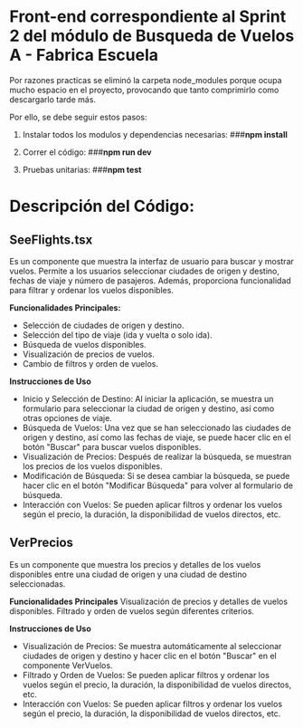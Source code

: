 # Front-end correspondiente al Sprint 2 del módulo de Busqueda de Vuelos A - Fabrica Escuela

Por razones practicas se eliminó la carpeta node_modules porque ocupa mucho espacio en el proyecto, provocando que tanto comprimirlo como descargarlo tarde más.

Por ello, se debe seguir estos pasos:

1. Instalar todos los modulos y dependencias necesarias:
###**npm install**

2. Correr el código:
###**npm run dev**

3. Pruebas unitarias:
###**npm test**

# Descripción del Código:

## SeeFlights.tsx
Es un componente que muestra la interfaz de usuario para buscar y mostrar vuelos. Permite a los usuarios seleccionar ciudades de origen y destino, fechas de viaje y número de pasajeros. Además, proporciona funcionalidad para filtrar y ordenar los vuelos disponibles.

**Funcionalidades Principales:**
- Selección de ciudades de origen y destino.
- Selección del tipo de viaje (ida y vuelta o solo ida).
- Búsqueda de vuelos disponibles.
- Visualización de precios de vuelos.
- Cambio de filtros y orden de vuelos.

**Instrucciones de Uso**
- Inicio y Selección de Destino: Al iniciar la aplicación, se muestra un formulario para seleccionar la ciudad de origen y destino, así como otras opciones de viaje.
- Búsqueda de Vuelos: Una vez que se han seleccionado las ciudades de origen y destino, así como las fechas de viaje, se puede hacer clic en el botón "Buscar" para buscar vuelos disponibles.
- Visualización de Precios: Después de realizar la búsqueda, se muestran los precios de los vuelos disponibles.
- Modificación de Búsqueda: Si se desea cambiar la búsqueda, se puede hacer clic en el botón "Modificar Búsqueda" para volver al formulario de búsqueda.
- Interacción con Vuelos: Se pueden aplicar filtros y ordenar los vuelos según el precio, la duración, la disponibilidad de vuelos directos, etc.

## VerPrecios
Es un componente que muestra los precios y detalles de los vuelos disponibles entre una ciudad de origen y una ciudad de destino seleccionadas.

**Funcionalidades Principales**
Visualización de precios y detalles de vuelos disponibles.
Filtrado y orden de vuelos según diferentes criterios.

**Instrucciones de Uso**
- Visualización de Precios: Se muestra automáticamente al seleccionar ciudades de origen y destino y hacer clic en el botón "Buscar" en el componente VerVuelos.
- Filtrado y Orden de Vuelos: Se pueden aplicar filtros y ordenar los vuelos según el precio, la duración, la disponibilidad de vuelos directos, etc.
- Interacción con Vuelos: Se pueden aplicar filtros y ordenar los vuelos según el precio, la duración, la disponibilidad de vuelos directos, etc.
